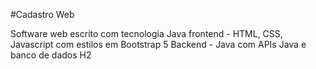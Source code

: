 #Cadastro Web 

Software web escrito com tecnologia Java 
frontend - HTML, CSS, Javascript com estilos em Bootstrap 5
Backend - Java com APIs Java e banco de dados H2
